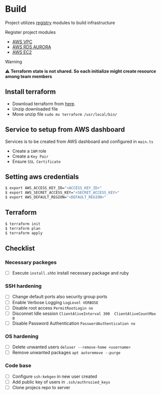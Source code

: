 # Build

Project utilizes [registry](https://registry.terraform.io/) modules to build infrastructure

Register project modules

* [AWS VPC](https://github.com/terraform-aws-modules/terraform-aws-vpc)
* [AWS RDS AURORA](https://github.com/terraform-aws-modules/terraform-aws-rds-aurora)
* [AWS EC2](https://github.com/terraform-aws-modules/terraform-aws-ec2-instance)

>[!WARNING]
> :warning: **Terraform state is not shared. So each initialize might create resource among team members**


## Install terraform

* Download terraform from [here](https://www.terraform.io/downloads.html).
* Unzip downloaded file
* Move unzip file `sudo mv terraform /usr/local/bin/`

## Service to setup from AWS dashboard
Services is to be created from AWS dashboard and configured in `main.ts`
* Create a `IAM` role
* Create a `Key Pair` 
* Ensure `SSL Certificate` 


## Setting aws credentials

```sh
$ export AWS_ACCESS_KEY_ID="<ACCESS_KEY_ID>"
$ export AWS_SECRET_ACCESS_KEY="<SECRET_ACCESS_KEY>"
$ export AWS_DEFAULT_REGION="<DEFAULT_REGION>"
```

## Terraform

```sh
$ terraform init
$ terraform plan
$ terraform apply
```

## Checklist
### Necessary packeges
- [ ] Execute `install.sh`to install necessary package and ruby 

### SSH hardening
- [ ] Change default ports also security group ports
- [ ] Enable Verbose Logging `LogLevel VERBOSE`
- [ ] Disable root access `PermitRootLogin no`
- [ ] Disconnet Idle session `ClientAliveInterval 300  ClientAliveCountMax 0`
- [ ] Disable Password Authentication `PasswordAuthentication no`

### OS hardening

- [ ] Delete unwanted users `deluser --remove-home <username>`
- [ ] Remove unwanted packages `apt autoremove --purge`

### Code base
- [ ] Configure `ssh-kekgen` in new user created
- [ ] Add public key of users in `.ssh/authrozied_keys`
- [ ] Clone projecs repo to server  